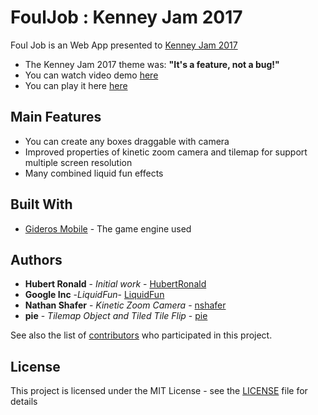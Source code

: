 # FoulJob : Kenney Jam 2017
Foul Job is an Web App presented to [Kenney Jam 2017](https://itch.io/jam/kenney-jam-2017)
* The Kenney Jam 2017 theme was:
**"It's a feature, not a bug!"**
* You can watch video demo [here](https://www.youtube.com/watch?v=BE8lp3iFPX4)
* You can play it here [here](https://liasoft.itch.io/foul-job)

## Main Features
* You can create any boxes draggable with camera
* Improved properties of kinetic zoom camera and tilemap for support multiple screen resolution
* Many combined liquid fun effects

## Built With

* [Gideros Mobile](http://giderosmobile.com//) - The game engine used

## Authors

* **Hubert Ronald** - *Initial work* - [HubertRonald](https://github.com/HubertRonald)
* **Google Inc** -*LiquidFun*- [LiquidFun](https://github.com/HubertRonald/liquidfun)
* **Nathan Shafer** - *Kinetic Zoom Camera* - [nshafer](https://github.com/nshafer/KineticZoomCamera)
* **pie** - *Tilemap Object and Tiled Tile Flip* - [pie](http://giderosmobile.com/forum/discussion/6948/tilemap-object-and-tiled-tile-flip)

See also the list of [contributors](https://github.com/HubertRonald/FoulJob/contributors) who participated in this project.

## License

This project is licensed under the MIT License - see the [LICENSE](LICENSE) file for details
